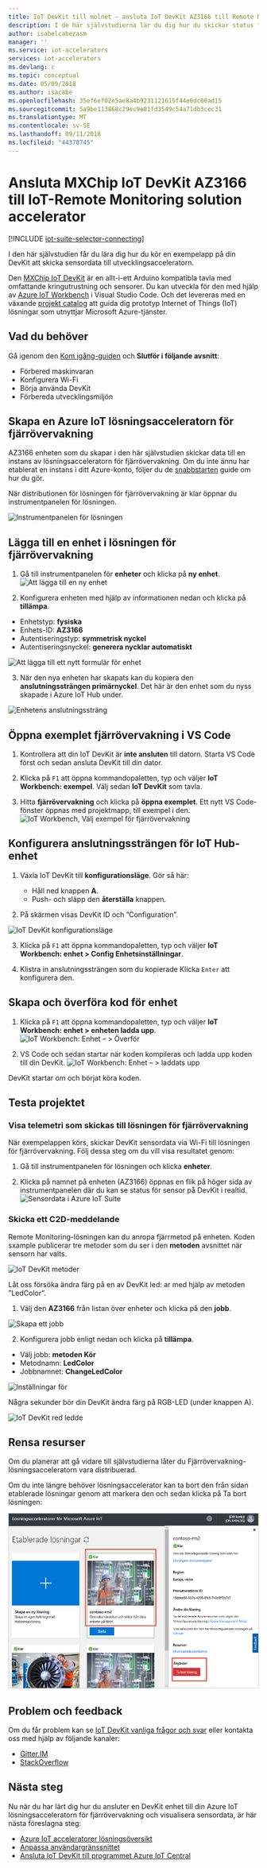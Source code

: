 ```yaml
---
title: IoT DevKit till molnet – ansluta IoT DevKit AZ3166 till Remote Monitoring IoT lösningsaccelerator | Microsoft Docs
description: I de här självstudierna lär du dig hur du skickar status för sensorer på IoT DevKit AZ3166 till Remote Monitoring IoT solution accelerator för övervakning och visualisering.
author: isabelcabezasm
manager: ''
ms.service: iot-accelerators
services: iot-accelerators
ms.devlang: c
ms.topic: conceptual
ms.date: 05/09/2018
ms.author: isacabe
ms.openlocfilehash: 35ef6ef02e5ae8a4b9231121615f44e0dc00ad15
ms.sourcegitcommit: 5a9be113868c29ec9e81fd3549c54a71db3cec31
ms.translationtype: MT
ms.contentlocale: sv-SE
ms.lasthandoff: 09/11/2018
ms.locfileid: "44378745"
---
```

# <a name="connect-mxchip-iot-devkit-az3166-to-the-iot-remote-monitoring-solution-accelerator"></a>Ansluta MXChip IoT DevKit AZ3166 till IoT-Remote Monitoring solution accelerator

[!INCLUDE [iot-suite-selector-connecting](../../includes/iot-suite-selector-connecting.md)]

I den här självstudien får du lära dig hur du kör en exempelapp på din DevKit att skicka sensordata till utvecklingsacceleratorn.

Den [MXChip IoT DevKit](https://aka.ms/iot-devkit) är en allt-i-ett Arduino kompatibla tavla med omfattande kringutrustning och sensorer. Du kan utveckla för den med hjälp av [Azure IoT Workbench](https://marketplace.visualstudio.com/items?itemName=vsciot-vscode.vscode-iot-workbench) i Visual Studio Code. Och det levereras med en växande [projekt catalog](https://microsoft.github.io/azure-iot-developer-kit/docs/projects/) att guida dig prototyp Internet of Things (IoT) lösningar som utnyttjar Microsoft Azure-tjänster.

## <a name="what-you-need"></a>Vad du behöver

Gå igenom den [Kom igång-guiden](https://docs.microsoft.com/azure/iot-hub/iot-hub-arduino-iot-devkit-az3166-get-started) och **Slutför i följande avsnitt**:

* Förbered maskinvaran
* Konfigurera Wi-Fi
* Börja använda DevKit
* Förbereda utvecklingsmiljön


## <a name="create-an-azure-iot-remote-monitoring-solution-accelerator"></a>Skapa en Azure IoT lösningsacceleratorn för fjärrövervakning

AZ3166 enheten som du skapar i den här självstudien skickar data till en instans av lösningsacceleratorn för fjärrövervakning. Om du inte ännu har etablerat en instans i ditt Azure-konto, följer du de [snabbstarten](https://docs.microsoft.com/azure/iot-accelerators/quickstart-remote-monitoring-deploy) guide om hur du gör.

När distributionen för lösningen för fjärrövervakning är klar öppnar du instrumentpanelen för lösningen.

![Instrumentpanelen för lösningen](media/iot-accelerators-arduino-iot-devkit-az3166-devkit-remote-monitoringv2/azure-iot-suite-dashboard-info.png)

## <a name="add-a-device-to-the-remote-monitoring-solution"></a>Lägga till en enhet i lösningen för fjärrövervakning

1. Gå till instrumentpanelen för **enheter** och klicka på **ny enhet**.
   ![Att lägga till en ny enhet](media/iot-accelerators-arduino-iot-devkit-az3166-devkit-remote-monitoringv2/azure-iot-suite-add-device.png)

2. Konfigurera enheten med hjälp av informationen nedan och klicka på **tillämpa**.
  * Enhetstyp: **fysiska**
  * Enhets-ID: **AZ3166**
  * Autentiseringstyp: **symmetrisk nyckel**
  * Autentiseringsnyckel: **generera nycklar automatiskt**
  
  ![Att lägga till ett nytt formulär för enhet](media/iot-accelerators-arduino-iot-devkit-az3166-devkit-remote-monitoringv2/azure-iot-suite-add-new-device-form.png)

3. När den nya enheten har skapats kan du kopiera den **anslutningssträngen primärnyckel**. Det här är den enhet som du nyss skapade i Azure IoT Hub under.
  
  ![Enhetens anslutningssträng](media/iot-accelerators-arduino-iot-devkit-az3166-devkit-remote-monitoringv2/azure-iot-suite-new-device-connstring.png)

## <a name="open-the-remote-monitoring-sample-in-vs-code"></a>Öppna exemplet fjärrövervakning i VS Code

1. Kontrollera att din IoT DevKit är **inte ansluten** till datorn. Starta VS Code först och sedan ansluta DevKit till din dator.

1. Klicka på `F1` att öppna kommandopaletten, typ och väljer **IoT Workbench: exempel**. Välj sedan **IoT DevKit** som tavla.

1. Hitta **fjärrövervakning** och klicka på **öppna exemplet**. Ett nytt VS Code-fönster öppnas med projektmapp, till exempel i den.
  ![IoT Workbench, Välj exempel för fjärrövervakning](media/iot-accelerators-arduino-iot-devkit-az3166-devkit-remote-monitoringv2/iot-workbench-example.png)

## <a name="configure-iot-hub-device-connection-string"></a>Konfigurera anslutningssträngen för IoT Hub-enhet

1. Växla IoT DevKit till **konfigurationsläge**. Gör så här:
   * Håll ned knappen **A**.
   * Push- och släpp den **återställa** knappen.

2. På skärmen visas DevKit ID och ”Configuration”.
   
  ![IoT DevKit konfigurationsläge](media/iot-accelerators-arduino-iot-devkit-az3166-devkit-remote-monitoringv2/devkit-configuration-mode.png)

3. Klicka på `F1` att öppna kommandopaletten, typ och väljer **IoT Workbench: enhet > Config Enhetsinställningar**.

4. Klistra in anslutningssträngen som du kopierade Klicka `Enter` att konfigurera den.

## <a name="build-and-upload-the-device-code"></a>Skapa och överföra kod för enhet

1. Klicka på `F1` att öppna kommandopaletten, typ och väljer **IoT Workbench: enhet > enheten ladda upp**.
  ![IoT Workbench: Enhet – > Överför](media/iot-accelerators-arduino-iot-devkit-az3166-devkit-remote-monitoringv2/iot-workbench-device-upload.png)

1. VS Code och sedan startar när koden kompileras och ladda upp koden till din DevKit.
  ![IoT Workbench: Enhet – > laddats upp](media/iot-accelerators-arduino-iot-devkit-az3166-devkit-remote-monitoringv2/iot-workbench-device-uploaded.png)

DevKit startar om och börjat köra koden.

## <a name="test-the-project"></a>Testa projektet

### <a name="view-the-telemetry-sent-to-remote-monitoring-solution"></a>Visa telemetri som skickas till lösningen för fjärrövervakning

När exempelappen körs, skickar DevKit sensordata via Wi-Fi till lösningen för fjärrövervakning. Följ dessa steg om du vill visa resultatet genom:

1. Gå till instrumentpanelen för lösningen och klicka **enheter**.

1. Klicka på namnet på enheten (AZ3166) öppnas en flik på höger sida av instrumentpanelen där du kan se status för sensor på DevKit i realtid.
  ![Sensordata i Azure IoT Suite](media/iot-accelerators-arduino-iot-devkit-az3166-devkit-remote-monitoringv2/azure-iot-suite-dashboard.png)

### <a name="send-a-c2d-message"></a>Skicka ett C2D-meddelande

Remote Monitoring-lösningen kan du anropa fjärrmetod på enheten. Koden sxample publicerar tre metoder som du ser i den **metoden** avsnittet när sensorn har valts.

![IoT DevKit metoder](media/iot-accelerators-arduino-iot-devkit-az3166-devkit-remote-monitoringv2/azure-iot-suite-methods.png)

Låt oss försöka ändra färg på en av DevKit led: ar med hjälp av metoden ”LedColor”.

1. Välj den **AZ3166** från listan över enheter och klicka på den **jobb**.

  ![Skapa ett jobb](media/iot-accelerators-arduino-iot-devkit-az3166-devkit-remote-monitoringv2/azure-iot-suite-job.png)

2. Konfigurera jobb enligt nedan och klicka på **tillämpa**.
  * Välj jobb: **metoden Kör**
  * Metodnamn: **LedColor**
  * Jobbnamnet: **ChangeLedColor**
  
  ![Inställningar för](media/iot-accelerators-arduino-iot-devkit-az3166-devkit-remote-monitoringv2/iot-suite-change-color.png)

Några sekunder bör din DevKit ändra färg på RGB-LED (under knappen A).

![IoT DevKit red ledde](media/iot-accelerators-arduino-iot-devkit-az3166-devkit-remote-monitoringv2/azure-iot-suite-devkit-led.png)

## <a name="clean-up-resources"></a>Rensa resurser

Om du planerar att gå vidare till självstudierna låter du Fjärrövervakning-lösningsacceleratorn vara distribuerad.

Om du inte längre behöver lösningsaccelerator kan ta bort den från sidan etablerade lösningar genom att markera den och sedan klicka på Ta bort lösningen:

![Ta bort lösningen](media/quickstart-remote-monitoring-deploy/deletesolution.png)

## <a name="problems-and-feedback"></a>Problem och feedback

Om du får problem kan se [IoT DevKit vanliga frågor och svar](https://microsoft.github.io/azure-iot-developer-kit/docs/faq/) eller kontakta oss med hjälp av följande kanaler:

* [Gitter.IM](http://gitter.im/Microsoft/azure-iot-developer-kit)
* [StackOverflow](https://stackoverflow.com/questions/tagged/iot-devkit)

## <a name="next-steps"></a>Nästa steg

Nu när du har lärt dig hur du ansluter en DevKit enhet till din Azure IoT lösningsacceleratorn för fjärrövervakning och visualisera sensordata, är här nästa föreslagna steg:

* [Azure IoT acceleratorer lösningsöversikt](https://docs.microsoft.com/azure/iot-suite/)
* [Anpassa användargränssnittet](../iot-accelerators/iot-accelerators-remote-monitoring-customize.md)
* [Ansluta IoT DevKit till programmet Azure IoT Central](../iot-central/howto-connect-devkit.md)